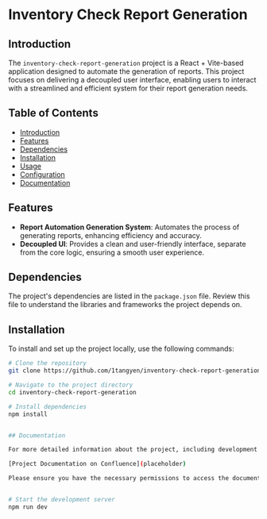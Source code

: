 # Inventory Check Report Generation

## Introduction

The `inventory-check-report-generation` project is a React + Vite-based application designed to automate the generation of reports. This project focuses on delivering a decoupled user interface, enabling users to interact with a streamlined and efficient system for their report generation needs.

## Table of Contents

- [Introduction](#introduction)
- [Features](#features)
- [Dependencies](#dependencies)
- [Installation](#installation)
- [Usage](#usage)
- [Configuration](#configuration)
- [Documentation](#documentation)

## Features

- **Report Automation Generation System**: Automates the process of generating reports, enhancing efficiency and accuracy.
- **Decoupled UI**: Provides a clean and user-friendly interface, separate from the core logic, ensuring a smooth user experience.

## Dependencies

The project's dependencies are listed in the `package.json` file. Review this file to understand the libraries and frameworks the project depends on.

## Installation

To install and set up the project locally, use the following commands:

```bash
# Clone the repository
git clone https://github.com/1tangyen/inventory-check-report-generation.git

# Navigate to the project directory
cd inventory-check-report-generation

# Install dependencies
npm install


## Documentation

For more detailed information about the project, including development guidelines, API documentation, and more, please refer to our comprehensive documentation hosted on Confluence:

[Project Documentation on Confluence](placeholder)

Please ensure you have the necessary permissions to access the documentation.


# Start the development server
npm run dev
